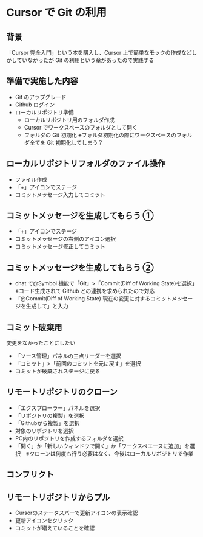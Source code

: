 # Cursor で Git の利用

## 背景

「Cursor 完全入門」という本を購入し、Cursor 上で簡単なモックの作成などしかしていなかったが Git の利用という章があったので実践する

## 準備で実施した内容

- Git のアップグレード
- Github ログイン
- ローカルリポジトリ準備
  - ローカルリポジトリ用のフォルダ作成
  - Cursor でワークスペースのフォルダとして開く
  - フォルダの Git 初期化 ※フォルダ初期化の際にワークスペースのフォルダ全てを Git 初期化してしまう？

## ローカルリポジトリフォルダのファイル操作

- ファイル作成
- 「+」アイコンでステージ
- コミットメッセージ入力してコミット

## コミットメッセージを生成してもらう ①

- 「+」アイコンでステージ
- コミットメッセージの右側のアイコン選択
- コミットメッセージ修正してコミット

## コミットメッセージを生成してもらう ②

- chat で@Symbol 機能で「Git」>「Commit(Diff of Working State)を選択」※コード生成されて Github との連携を求められたので対応
- 「@Commit(Diff of Working State) 現在の変更に対するコミットメッセージを生成して」と入力

## コミット破棄用

変更をなかったことにしたい

- 「ソース管理」パネルの三点リーダーを選択
- 「コミット」>「前回のコミットを元に戻す」を選択
- コミットが破棄されステージに戻る

## リモートリポジトリのクローン

- 「エクスプローラー」パネルを選択
- 「リポジトリの複製」を選択
- 「Githubから複製」を選択
- 対象のリポジトリを選択
- PC内のリポジトリを作成するフォルダを選択
- 「開く」か「新しいウィンドウで開く」か「ワークスペエースに追加」を選択　※クローンは何度も行う必要はなく、今後はローカルリポジトリで作業

## コンフリクト

## リモートリポジトリからプル

- Cursorのステータスバーで更新アイコンの表示確認
- 更新アイコンをクリック
- コミットが増えていることを確認

